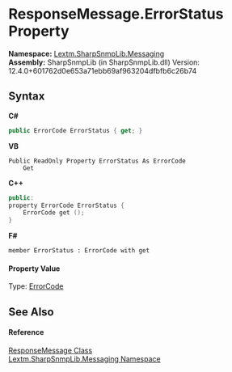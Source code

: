 # ResponseMessage.ErrorStatus Property 
 

**Namespace:**&nbsp;<a href="N_Lextm_SharpSnmpLib_Messaging">Lextm.SharpSnmpLib.Messaging</a><br />**Assembly:**&nbsp;SharpSnmpLib (in SharpSnmpLib.dll) Version: 12.4.0+601762d0e653a71ebb69af963204dfbfb6c26b74

## Syntax

**C#**<br />
``` C#
public ErrorCode ErrorStatus { get; }
```

**VB**<br />
``` VB
Public ReadOnly Property ErrorStatus As ErrorCode
	Get
```

**C++**<br />
``` C++
public:
property ErrorCode ErrorStatus {
	ErrorCode get ();
}
```

**F#**<br />
``` F#
member ErrorStatus : ErrorCode with get

```


#### Property Value
Type: <a href="T_Lextm_SharpSnmpLib_ErrorCode">ErrorCode</a>

## See Also


#### Reference
<a href="T_Lextm_SharpSnmpLib_Messaging_ResponseMessage">ResponseMessage Class</a><br /><a href="N_Lextm_SharpSnmpLib_Messaging">Lextm.SharpSnmpLib.Messaging Namespace</a><br />